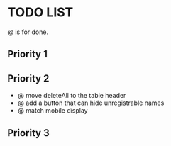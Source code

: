 # TODO LIST

@ is for done.

## Priority 1

## Priority 2

* @ move deleteAll to the table header
* @ add a button that can hide unregistrable names
* @ match mobile display

## Priority 3

